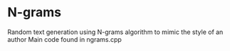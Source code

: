 # N-grams
Random text generation using N-grams algorithm to mimic the style of an author
Main code found in ngrams.cpp
